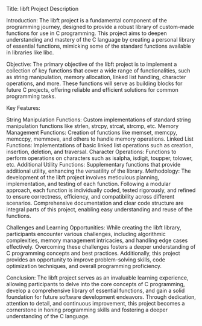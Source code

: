 Title: libft Project Description

Introduction:
The libft project is a fundamental component of the programming journey, designed to provide a robust library of custom-made functions for use in C programming. This project aims to deepen understanding and mastery of the C language by creating a personal library of essential functions, mimicking some of the standard functions available in libraries like libc.

Objective:
The primary objective of the libft project is to implement a collection of key functions that cover a wide range of functionalities, such as string manipulation, memory allocation, linked list handling, character operations, and more. These functions will serve as building blocks for future C projects, offering reliable and efficient solutions for common programming tasks.

Key Features:

String Manipulation Functions: Custom implementations of standard string manipulation functions like strlen, strcpy, strcat, strcmp, etc.
Memory Management Functions: Creation of functions like memset, memcpy, memccpy, memmove, and others to handle memory operations.
Linked List Functions: Implementations of basic linked list operations such as creation, insertion, deletion, and traversal.
Character Operations: Functions to perform operations on characters such as isalpha, isdigit, toupper, tolower, etc.
Additional Utility Functions: Supplementary functions that provide additional utility, enhancing the versatility of the library.
Methodology:
The development of the libft project involves meticulous planning, implementation, and testing of each function. Following a modular approach, each function is individually coded, tested rigorously, and refined to ensure correctness, efficiency, and compatibility across different scenarios. Comprehensive documentation and clear code structure are integral parts of this project, enabling easy understanding and reuse of the functions.

Challenges and Learning Opportunities:
While creating the libft library, participants encounter various challenges, including algorithmic complexities, memory management intricacies, and handling edge cases effectively. Overcoming these challenges fosters a deeper understanding of C programming concepts and best practices. Additionally, this project provides an opportunity to improve problem-solving skills, code optimization techniques, and overall programming proficiency.

Conclusion:
The libft project serves as an invaluable learning experience, allowing participants to delve into the core concepts of C programming, develop a comprehensive library of essential functions, and gain a solid foundation for future software development endeavors. Through dedication, attention to detail, and continuous improvement, this project becomes a cornerstone in honing programming skills and fostering a deeper understanding of the C language.
